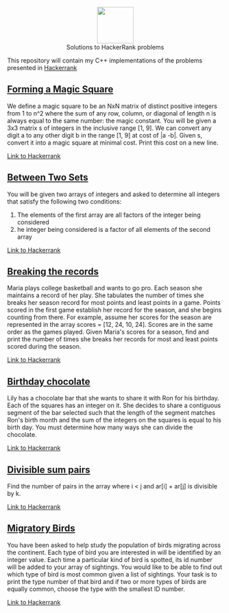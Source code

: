 <p align="center">
    <a href="https://www.hackerrank.com/RodneyShag">
        <img height=85 src="https://d3keuzeb2crhkn.cloudfront.net/hackerrank/assets/styleguide/logo_wordmark-f5c5eb61ab0a154c3ed9eda24d0b9e31.svg">
    </a>
    <br>Solutions to HackerRank problems
</p>

This repository will contain my C++ implementations of the problems presented in [Hackerrank](www.hackerrank.com)

## [Forming a Magic Square](https://github.com/tknbr/hackerrank/blob/master/Problem%20Solving/magicSquares.cc)

We define a magic square to be an NxN matrix of distinct positive integers from 1 to n^2 where the sum of any row, column, or diagonal of length n is always equal to the same number: the magic constant.
You will be given a 3x3 matrix s of integers in the inclusive range [1, 9]. We can convert any digit a to any other digit b in the range [1, 9] at cost of |a -b|. Given s, convert it into a magic square at minimal cost. Print this cost on a new line.

[Link to Hackerrank](https://www.hackerrank.com/challenges/magic-square-forming/problem)

## [Between Two Sets](https://github.com/tknbr/hackerrank/blob/master/Problem%20Solving/between_two_sets.cc)

You will be given two arrays of integers and asked to determine all integers that satisfy the following two conditions:
1. The elements of the first array are all factors of the integer being considered
2. he integer being considered is a factor of all elements of the second array

[Link to Hackerrank](https://www.hackerrank.com/challenges/between-two-sets/problem)

## [Breaking the records](https://github.com/tknbr/hackerrank/blob/master/Problem%20Solving/breaking_the_records.cc)

Maria plays college basketball and wants to go pro. Each season she maintains a record of her play. She tabulates the number of times she breaks her season record for most points and least points in a game. Points scored in the first game establish her record for the season, and she begins counting from there.
For example, assume her scores for the season are represented in the array scores = [12, 24, 10, 24]. Scores are in the same order as the games played.
Given Maria's scores for a season, find and print the number of times she breaks her records for most and least points scored during the season.

[Link to Hackerrank](https://www.hackerrank.com/challenges/breaking-best-and-worst-records/problem)

## [Birthday chocolate](https://github.com/tknbr/hackerrank/blob/master/Problem%20Solving/birthday_chocolate.cc)

Lily has a chocolate bar that she wants to share it with Ron for his birthday. Each of the squares has an integer on it. She decides to share a contiguous segment of the bar selected such that the length of the segment matches Ron's birth month and the sum of the integers on the squares is equal to his birth day. You must determine how many ways she can divide the chocolate.

[Link to Hackerrank](https://www.hackerrank.com/challenges/the-birthday-bar/problem)

## [Divisible sum pairs](https://github.com/tknbr/hackerrank/blob/master/Problem%20Solving/sivisible_sum_pairs.cc)

Find the number of pairs in the array where i < j and ar[i] + ar[j] is divisible by k.

[Link to Hackerrank](https://www.hackerrank.com/challenges/divisible-sum-pairs/problem)

## [Migratory Birds](https://github.com/tknbr/hackerrank/blob/master/Problem%20Solving/migratory_birds.cc)

You have been asked to help study the population of birds migrating across the continent. Each type of bird you are interested in will be identified by an integer value. Each time a particular kind of bird is spotted, its id number will be added to your array of sightings. You would like to be able to find out which type of bird is most common given a list of sightings. Your task is to print the type number of that bird and if two or more types of birds are equally common, choose the type with the smallest ID number.

[Link to Hackerrank](https://www.hackerrank.com/challenges/migratory-birds/problem)

